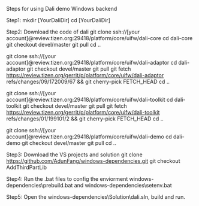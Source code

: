 Steps for using Dali demo Windows backend

Step1:
mkdir [YourDaliDir]
cd [YourDaliDir]

Step2:
Download the code of dali
git clone ssh://[your account]@review.tizen.org:29418/platform/core/uifw/dali-core
cd dali-core
git checkout devel/master
git pull
cd ..

git clone ssh://[your account]@review.tizen.org:29418/platform/core/uifw/dali-adaptor
cd dali-adaptor
git checkout devel/master
git pull
git fetch https://review.tizen.org/gerrit/p/platform/core/uifw/dali-adaptor refs/changes/09/172009/67 && git cherry-pick FETCH_HEAD
cd ..

git clone ssh://[your account]@review.tizen.org:29418/platform/core/uifw/dali-toolkit
cd dali-toolkit
git checkout devel/master
git pull
git fetch https://review.tizen.org/gerrit/p/platform/core/uifw/dali-toolkit refs/changes/01/199101/2 && git cherry-pick FETCH_HEAD
cd ..

git clone ssh://[your account]@review.tizen.org:29418/platform/core/uifw/dali-demo
cd dali-demo
git checkout devel/master
git pull
cd ..

Step3:
Download the VS projects and solution
git clone https://github.com/AdunFang/windows-dependencies.git
git checkout AddThirdPartLib

Step4:
Run the .bat files to config the enviorment
windows-dependencies\prebuild.bat and windows-dependencies\setenv.bat

Step5:
Open the windows-dependencies\Solution\dali.sln, build and run.
